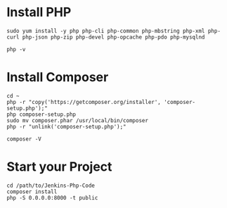 # Install PHP
```
sudo yum install -y php php-cli php-common php-mbstring php-xml php-curl php-json php-zip php-devel php-opcache php-pdo php-mysqlnd

php -v
```

# Install Composer
```
cd ~
php -r "copy('https://getcomposer.org/installer', 'composer-setup.php');"
php composer-setup.php
sudo mv composer.phar /usr/local/bin/composer
php -r "unlink('composer-setup.php');"

composer -V
```

# Start your Project
```
cd /path/to/Jenkins-Php-Code
composer install
php -S 0.0.0.0:8000 -t public
```
